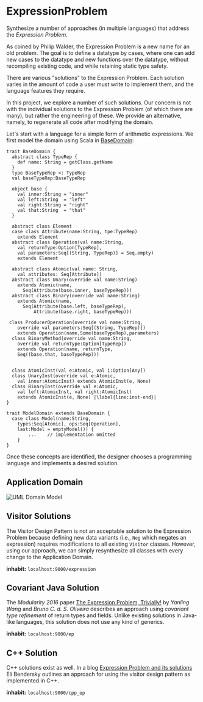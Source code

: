 # ExpressionProblem
Synthesize a number of approaches (in multiple languages) that address the _Expression Problem_.

As coined by Philip Walder, the Expression Problem is a new name for an old problem. The goal is to define a datatype by cases, where one can add new cases to the datatype and new functions over the datatype, without recompiling existing code, and while retaining static type safety.
 
There are various "solutions" to the Expression Problem. Each solution varies in the amount of code a user must write to implement them, and the language features they require.

In this project, we explore a number of such solutions. Our concern is not with the individual solutions to the Expression Problem (of which there are many), but rather the engineering of these. We provide an alternative, namely, to regenerate all code after modifying the domain.

Let's start with a language for a simple form of arithmetic expressions. We first model the domain using Scala in [BaseDomain](src/main/scala/example/expression/domain/BaseDomain.scala):

```
trait BaseDomain {
  abstract class TypeRep { 
    def name: String = getClass.getName
  }
  type BaseTypeRep <: TypeRep
  val baseTypeRep:BaseTypeRep  

  object base {
    val inner:String = "inner"
    val left:String  = "left"
    val right:String = "right"
    val that:String  = "that"
  }

  abstract class Element
  case class Attribute(name:String, tpe:TypeRep)
    extends Element
  abstract class Operation(val name:String,
    val returnType:Option[TypeRep],
    val parameters:Seq[(String, TypeRep)] = Seq.empty)
    extends Element

  abstract class Atomic(val name: String,   
    val attributes: Seq[Attribute])
  abstract class Unary(override val name:String)
    extends Atomic(name,
      Seq(Attribute(base.inner, baseTypeRep)))
  abstract class Binary(override val name:String)
    extends Atomic(name,
      Seq(Attribute(base.left, baseTypeRep),
          Attribute(base.right, baseTypeRep)))    

 class ProducerOperation(override val name:String,  
    override val parameters:Seq[(String, TypeRep)])
    extends Operation(name,Some(baseTypeRep),parameters)  
  class BinaryMethod(override val name:String,  
    override val returnType:Option[TypeRep])
    extends Operation(name, returnType,
    Seq((base.that, baseTypeRep)))            


  class AtomicInst(val e:Atomic, val i:Option[Any]) 
  class UnaryInst(override val e:Atomic,
    val inner:AtomicInst) extends AtomicInst(e, None)
  class BinaryInst(override val e:Atomic,
    val left:AtomicInst, val right:AtomicInst)
    extends AtomicInst(e, None) |\label{line:inst-end}|
}

trait ModelDomain extends BaseDomain {
  case class Model(name:String,          
    types:Seq[Atomic], ops:Seq[Operation],
    last:Model = emptyModel()) {
        ...    // implementation omitted
    }                                    
}

```

Once these concepts are identified, the designer chooses a programming language and implements a desired solution.

## Application Domain

![UML Domain Model](https://github.com/combinators/expression-problem/blob/master/ExpressionProblemModel.png)

## Visitor Solutions

The Visitor Design Pattern is not an acceptable solution to the Expression Problem 
because defining new data variants (i.e., `Neg` which negates an expression) 
requires modifications to all existing `Visitor` classes. However, using our 
approach, we can simply resynthesize all classes with every change to the 
Application Domain. 

**inhabit:** `localhost:9000/expression`

## Covariant Java Solution

The *Modularity 2016* paper [The Expression Problem, Trivially!](http://i.cs.hku.hk/~bruno/papers/Modularity2016.pdf "Expression Problem, Trivially!")
by *Yanling Wang* and *Bruno C. d. S. Oliveira*
describes an approach using _covariant type refinement_ of return types and fields. Unlike existing solutions in
Java-like languages, this solution does not use any kind of generics.

**inhabit:** `localhost:9000/ep`

## C++ Solution

C++ solutions exist as well. 
In a blog [Expression Problem and its solutions](https://eli.thegreenplace.net/2016/the-expression-problem-and-its-solutions "Expression Problem and its solutions")
Eli Bendersky outlines an approach for using the visitor design pattern as implemented in C++.

**inhabit:** `localhost:9000/cpp_ep`

 
 



